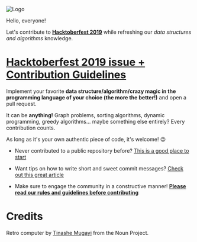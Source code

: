 ![Logo](https://i.imgur.com/bukndFq.png)

Hello, everyone!

Let's contribute to [**Hacktoberfest 2019**](https://hacktoberfest.digitalocean.com/) while refreshing our *data structures and algorithms* knowledge.

# [Hacktoberfest 2019 issue + Contribution Guidelines](https://github.com/pirataspinhal/algorithms/issues/126)

Implement your favorite **data structure/algorithm/crazy magic in the programming language of your choice (the more the better!)** and open a pull request.

It can be **anything!** Graph problems, sorting algorithms, dynamic programming, greedy algorithms... maybe something else entirely? Every contribution counts.

As long as it's your own authentic piece of code, it's welcome! :wink:

- Never contributed to a public repository before? [This is a good place to start](https://akrabat.com/the-beginners-guide-to-contributing-to-a-github-project/#summary)

- Want tips on how to write short and sweet commit messages? [Check out this great article](https://tbaggery.com/2008/04/19/a-note-about-git-commit-messages.html)

- Make sure to engage the community in a constructive manner! [**Please read our rules and guidelines before contributing**](https://github.com/pirataspinhal/algorithms/issues/126)

# Credits

Retro computer by [Tinashe Mugayi](https://thenounproject.com/trellva25/) from the Noun Project.
